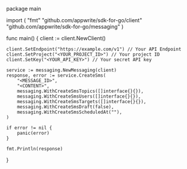 package main

import (
    "fmt"
    "github.com/appwrite/sdk-for-go/client"
    "github.com/appwrite/sdk-for-go/messaging"
)

func main() {
    client := client.NewClient()

    client.SetEndpoint("https://example.com/v1") // Your API Endpoint
    client.SetProject("<YOUR_PROJECT_ID>") // Your project ID
    client.SetKey("<YOUR_API_KEY>") // Your secret API key

    service := messaging.NewMessaging(client)
    response, error := service.CreateSms(
        "<MESSAGE_ID>",
        "<CONTENT>",
        messaging.WithCreateSmsTopics([]interface{}{}),
        messaging.WithCreateSmsUsers([]interface{}{}),
        messaging.WithCreateSmsTargets([]interface{}{}),
        messaging.WithCreateSmsDraft(false),
        messaging.WithCreateSmsScheduledAt(""),
    )

    if error != nil {
        panic(error)
    }

    fmt.Println(response)
}
